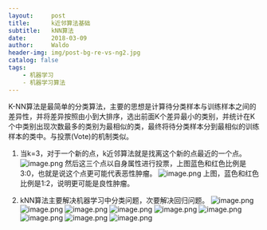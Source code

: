 ```yaml
---
layout:     post
title:      k近邻算法基础
subtitle:   kNN算法
date:       2018-03-09
author:     Waldo
header-img: img/post-bg-re-vs-ng2.jpg
catalog: false
tags:
    - 机器学习
    - 机器学习算法
---
```



K-NN算法是最简单的分类算法，主要的思想是计算待分类样本与训练样本之间的差异性，并将差异按照由小到大排序，选出前面K个差异最小的类别，并统计在K个中类别出现次数最多的类别为最相似的类，最终将待分类样本分到最相似的训练样本的类中。与投票(Vote)的机制类似。

1. 当k=3，对于一个新的点，k近邻算法就是找离这个新的点最近的一个点。﻿﻿
![image.png](https://upload-images.jianshu.io/upload_images/7216746-b3380adca8d1080b.png?imageMogr2/auto-orient/strip%7CimageView2/2/w/1240)
然后这三个点以自身属性进行投票，上图蓝色和红色比例是3:0，也就是说这个点更可能代表恶性肿瘤。﻿﻿﻿
![image.png](https://upload-images.jianshu.io/upload_images/7216746-4b428ecac389502b.png?imageMogr2/auto-orient/strip%7CimageView2/2/w/1240)
上图，蓝色和红色比例是1:2，说明更可能是良性肿瘤。﻿

2. kNN算法主要解决机器学习中分类问题，次要解决回归问题。﻿
![image.png](https://upload-images.jianshu.io/upload_images/7216746-e214d639b2924649.png?imageMogr2/auto-orient/strip%7CimageView2/2/w/1240)
![image.png](https://upload-images.jianshu.io/upload_images/7216746-61aab2f33062ceb0.png?imageMogr2/auto-orient/strip%7CimageView2/2/w/1240)
![image.png](https://upload-images.jianshu.io/upload_images/7216746-3b938dc21923e315.png?imageMogr2/auto-orient/strip%7CimageView2/2/w/1240)
![image.png](https://upload-images.jianshu.io/upload_images/7216746-ad23e30dd633cbd6.png?imageMogr2/auto-orient/strip%7CimageView2/2/w/1240)
![image.png](https://upload-images.jianshu.io/upload_images/7216746-6da292cdbbda1407.png?imageMogr2/auto-orient/strip%7CimageView2/2/w/1240)
![image.png](https://upload-images.jianshu.io/upload_images/7216746-9000ca0e82bd573f.png?imageMogr2/auto-orient/strip%7CimageView2/2/w/1240)
![image.png](https://upload-images.jianshu.io/upload_images/7216746-54cf2cdcc81483ca.png?imageMogr2/auto-orient/strip%7CimageView2/2/w/1240)
![image.png](https://upload-images.jianshu.io/upload_images/7216746-6890c183e23b9efa.png?imageMogr2/auto-orient/strip%7CimageView2/2/w/1240)
![image.png](https://upload-images.jianshu.io/upload_images/7216746-bcd9b021e69d336a.png?imageMogr2/auto-orient/strip%7CimageView2/2/w/1240)




